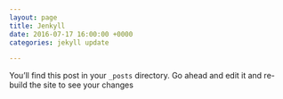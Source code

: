 ```yaml
---
layout: page
title: Jenkyll
date: 2016-07-17 16:00:00 +0000
categories: jekyll update

---
```

You’ll find this post in your `_posts` directory. Go ahead and edit it and re-build the site to see your changes